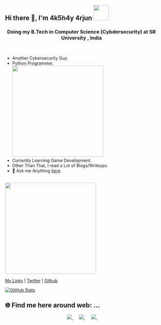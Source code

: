 <h2 align="left"> Hi there 👋, I'm 4k5h4y 4rjun <img src="https://media.giphy.com/media/mGcNjsfWAjY5AEZNw6/giphy.gif" width="50"></h2>



<h3 align="center">Doing my B.Tech in Computer Science (Cybdersecurity) at SR University , India</h3>
<br />

- Another Cybersecurity Guy.
-  Python Programmer.<br />
   <img src="https://imgs.xkcd.com/comics/python.png" width="300">
-  Currently Learning Game Development.
-  Other Than That, I read a Lot of Blogs/Writeups
- 💬 Ask me Anything [here](https://bit.ly/AKSHAYARJUN)

<br>
<img src=https://media.giphy.com/media/3oEjHWpiVIOGXT5l9m/giphy.gif width="300">
</br>



[My Links](https://akshay-arjun.github.io/Akshay-Arjun/) | [Twitter](https://twitter.com/AkshayArjun0808) | [Github](https://github.com/Akshay-Arjun)

[![GitHub Stats](https://github-readme-stats.vercel.app/api?username=Akshay-Arjun)](https://github.com/Akshay-Arjun)


<h2>🌐 Find me here around web: ...</h2>
<p align="center">	
	</a>&nbsp;&nbsp;&nbsp;&nbsp;
	<a href="https://www.instagram.com/_thearjun_/">
		<img src="https://img.shields.io/badge/instagram-%23E4405F.svg?&style=for-the-badge&logo=instagram&logoColor=white" />
	</a>&nbsp;&nbsp;&nbsp;&nbsp;
	<!--
	<a href="https://www.linkedin.com/in/"> not yet created 
		<img src="https://img.shields.io/badge/linkedin-%230077B5.svg?&style=for-the-badge&logo=linkedin&logoColor=white" />
	</a>&nbsp;&nbsp;&nbsp;&nbsp;
        -->
	<a href="https://t.me/Ak5h4y_4rjun">
<img src="https://img.shields.io/badge/Telegram-2CA5E0?style=for-the-badge&logo=telegram&logoColor=white" />                                                                              	</a>&nbsp;&nbsp;&nbsp;&nbsp;    
	<a href="https://twitter.com/AkshayArjun0808">
		<img src="https://img.shields.io/badge/twitter-%231DA1F2.svg?&style=for-the-badge&logo=twitter&logoColor=white" />
	</a>&nbsp;&nbsp;&nbsp;&nbsp;
</p>
